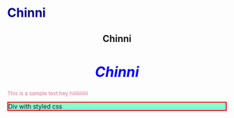 <!DOCTYPE html>
<html lang="en">
<head>
    <meta charset="UTF-8">
    <meta name="viewport" content="width=device-width, initial-scale=1.0">
    <title>inline css implementation </title>
</head>
<body>
    <h1 style="color:darkblue"> Chinni </h1>
    <h2 style="text-align:center"> Chinni </h2>
    <h1 style="color:blue; text-align: center; font-size: xx-large; font-style: italic;">Chinni</h1>
    <p style="color:palevioletred; font-size: 12px;"> This is a sample text.hey hiiiiiiiiiiii</p>
    <div style="background-color: aquamarine; border: 2px solid red;"> Div with styled css</div>
</body>
</html>

